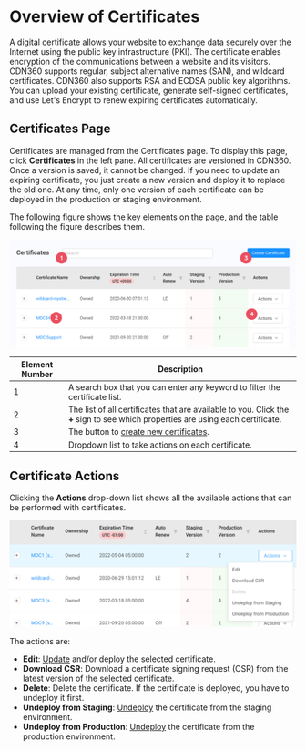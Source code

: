 # Overview of Certificates

A digital certificate allows your website to exchange data securely over the Internet using the public key infrastructure (PKI). The certificate enables encryption of the communications between a website and its visitors. CDN360 supports regular, subject alternative names (SAN), and wildcard certificates. CDN360 also supports RSA and ECDSA public key algorithms. You can upload your existing certificate, generate self-signed certificates, and use Let's Encrypt to renew expiring certificates automatically.

## Certificates Page 

Certificates are managed from the Certificates page. To display this page, click **Certificates** in the left pane. All certificates are versioned in CDN360. Once a version is saved, it cannot be changed. If you need to update an expiring certificate, you just create a new version and deploy it to replace the old one. At any time, only one version of each certificate can be deployed in the production or staging environment. 

The following figure shows the key elements on the page, and the table following the figure describes them.

<p align="center"><img src="/docs/resources/images/Certificates Page.png" alt="Certificate List" width="900"></p>

| **Element Number**|**Description**|
|-|-|
|1|A search box that you can enter any keyword to filter the certificate list.|
|2|The list of all certificates that are available to you. Click the **+** sign to see which properties are using each certificate.|
|3|The button to [create new certificates](</docs/portal/certificates/creating-certificates.md>).|
|4|Dropdown list to take actions on each certificate.|

## Certificate Actions
Clicking the **Actions** drop-down list shows all the available actions that can be performed with certificates.
<p align="center"><img src="/docs/resources/images/CertificateActions.png" alt="Certificate Actions" width="900"></p>
The actions are:

- **Edit**: [Update](</docs/portal/certificates/updating-certificates.md>) and/or deploy the selected certificate.
- **Download CSR**: Download a certificate signing request (CSR) from the latest version of the selected certificate.
- **Delete**: Delete the certificate. If the certificate is deployed, you have to undeploy it first.
- **Undeploy from Staging**: [Undeploy](</docs/portal/certificates/deploying-certificates.md>) the certificate from the staging environment.
- **Undeploy from Production**: [Undeploy](</docs/portal/certificates/deploying-certificates.md>) the certificate from the production environment.

